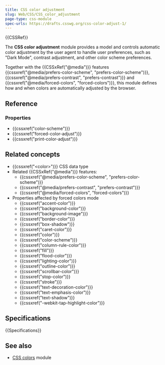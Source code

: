 ```yaml
---
title: CSS color adjustment
slug: Web/CSS/CSS_color_adjustment
page-type: css-module
spec-urls: https://drafts.csswg.org/css-color-adjust-1/
---
```


{{CSSRef}}

The **CSS color adjustment** module provides a model and controls automatic color adjustment by the user agent to handle user preferences, such as "Dark Mode", contrast adjustment, and other color scheme preferences.

Together with the {{CSSxRef("@media")}} features {{cssxref("@media/prefers-color-scheme", "prefers-color-scheme")}}, {{cssxref("@media/prefers-contrast", "prefers-contrast")}} and {{cssxref("@media/forced-colors", "forced-colors")}}, this module defines how and when colors are automatically adjusted by the browser.

## Reference

### Properties

- {{cssxref("color-scheme")}}
- {{cssxref("forced-color-adjust")}}
- {{cssxref("print-color-adjust")}}

## Related concepts

- {{cssxref("&lt;color&gt;")}} CSS data type
- Related {{CSSxRef("@media")}} features:
  - {{cssxref("@media/prefers-color-scheme", "prefers-color-scheme")}}
  - {{cssxref("@media/prefers-contrast", "prefers-contrast")}}
  - {{cssxref("@media/forced-colors", "forced-colors")}}
- Properties affected by forced colors mode
  - {{cssxref("accent-color")}}
  - {{cssxref("background-color")}}
  - {{cssxref("background-image")}}
  - {{cssxref("border-color")}}
  - {{cssxref("box-shadow")}}
  - {{cssxref("caret-color")}}
  - {{cssxref("color")}}
  - {{cssxref("color-scheme")}}
  - {{cssxref("column-rule-color")}}
  - {{cssxref("fill")}}
  - {{cssxref("flood-color")}}
  - {{cssxref("lighting-color")}}
  - {{cssxref("outline-color")}}
  - {{cssxref("scrollbar-color")}}
  - {{cssxref("stop-color")}}
  - {{cssxref("stroke")}}
  - {{cssxref("text-decoration-color")}}
  - {{cssxref("text-emphasis-color")}}
  - {{cssxref("text-shadow")}}
  - {{cssxref("-webkit-tap-highlight-color")}}

## Specifications

{{Specifications}}

## See also

- [CSS colors](/en-US/docs/Web/CSS/CSS_colors) module
